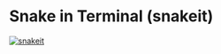 # Snake in Terminal (snakeit)
[![snakeit](https://snapcraft.io/snakeit/badge.svg)](https://snapcraft.io/snakeit)
